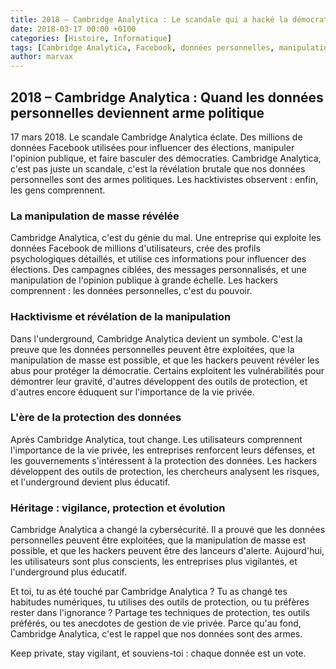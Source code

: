 ```yaml
---
title: 2018 – Cambridge Analytica : Le scandale qui a hacké la démocratie
date: 2018-03-17 00:00 +0100
categories: [Histoire, Informatique]
tags: [Cambridge Analytica, Facebook, données personnelles, manipulation, politique, hacktivisme, underground]
author: marvax
---
```


## 2018 – Cambridge Analytica : Quand les données personnelles deviennent arme politique

17 mars 2018. Le scandale Cambridge Analytica éclate. Des millions de données Facebook utilisées pour influencer des élections, manipuler l'opinion publique, et faire basculer des démocraties. Cambridge Analytica, c'est pas juste un scandale, c'est la révélation brutale que nos données personnelles sont des armes politiques. Les hacktivistes observent : enfin, les gens comprennent.

### La manipulation de masse révélée

Cambridge Analytica, c'est du génie du mal. Une entreprise qui exploite les données Facebook de millions d'utilisateurs, crée des profils psychologiques détaillés, et utilise ces informations pour influencer des élections. Des campagnes ciblées, des messages personnalisés, et une manipulation de l'opinion publique à grande échelle. Les hackers comprennent : les données personnelles, c'est du pouvoir.

### Hacktivisme et révélation de la manipulation

Dans l'underground, Cambridge Analytica devient un symbole. C'est la preuve que les données personnelles peuvent être exploitées, que la manipulation de masse est possible, et que les hackers peuvent révéler les abus pour protéger la démocratie. Certains exploitent les vulnérabilités pour démontrer leur gravité, d'autres développent des outils de protection, et d'autres encore éduquent sur l'importance de la vie privée.

### L'ère de la protection des données

Après Cambridge Analytica, tout change. Les utilisateurs comprennent l'importance de la vie privée, les entreprises renforcent leurs défenses, et les gouvernements s'intéressent à la protection des données. Les hackers développent des outils de protection, les chercheurs analysent les risques, et l'underground devient plus éducatif.

### Héritage : vigilance, protection et évolution

Cambridge Analytica a changé la cybersécurité. Il a prouvé que les données personnelles peuvent être exploitées, que la manipulation de masse est possible, et que les hackers peuvent être des lanceurs d'alerte. Aujourd'hui, les utilisateurs sont plus conscients, les entreprises plus vigilantes, et l'underground plus éducatif.

Et toi, tu as été touché par Cambridge Analytica ? Tu as changé tes habitudes numériques, tu utilises des outils de protection, ou tu préfères rester dans l'ignorance ? Partage tes techniques de protection, tes outils préférés, ou tes anecdotes de gestion de vie privée. Parce qu'au fond, Cambridge Analytica, c'est le rappel que nos données sont des armes.

Keep private, stay vigilant, et souviens-toi : chaque donnée est un vote.